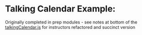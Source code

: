 # Talking Calendar Example:

Originally completed in prep modules - see notes at bottom of the [talkingCalendar.js](/talkingCalendar.js) for instructors refactored and succinct version 
